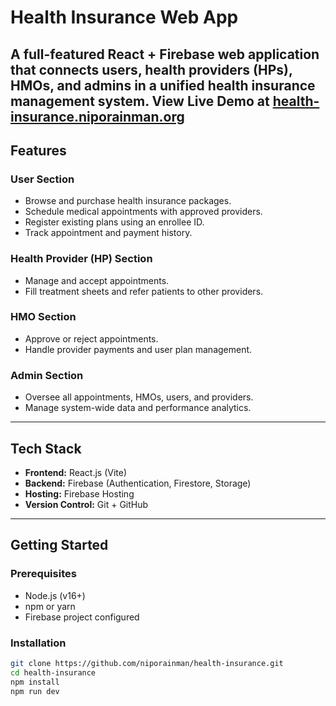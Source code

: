 # Health Insurance Web App

A full-featured React + Firebase web application that connects **users**, **health providers (HPs)**, **HMOs**, and **admins** in a unified health insurance management system.
View Live Demo at <a href='https://health-insurance.niporainman.org'>health-insurance.niporainman.org</a>
---

## Features

### User Section

- Browse and purchase health insurance packages.
- Schedule medical appointments with approved providers.
- Register existing plans using an enrollee ID.
- Track appointment and payment history.

### Health Provider (HP) Section

- Manage and accept appointments.
- Fill treatment sheets and refer patients to other providers.

### HMO Section

- Approve or reject appointments.
- Handle provider payments and user plan management.

### Admin Section

- Oversee all appointments, HMOs, users, and providers.
- Manage system-wide data and performance analytics.

---

## Tech Stack

- **Frontend:** React.js (Vite)
- **Backend:** Firebase (Authentication, Firestore, Storage)
- **Hosting:** Firebase Hosting
- **Version Control:** Git + GitHub

---

## Getting Started

### Prerequisites

- Node.js (v16+)
- npm or yarn
- Firebase project configured

### Installation

```bash
git clone https://github.com/niporainman/health-insurance.git
cd health-insurance
npm install
npm run dev

```
